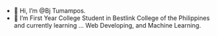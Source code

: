 - 👋 Hi, I’m @Bj Tumampos.
- 🌱 I’m First Year College Student in Bestlink College of the Philippines and currently learning ... Web Developing, and Machine Learning.

<!---
jaytumampos/jaytumampos is a ✨ special ✨ repository because its `README.md` (this file) appears on your GitHub profile.
You can click the Preview link to take a look at your changes.
--->
